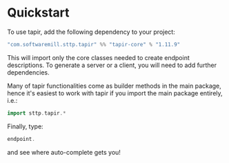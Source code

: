 # Quickstart

To use tapir, add the following dependency to your project:

```scala
"com.softwaremill.sttp.tapir" %% "tapir-core" % "1.11.9"
```

This will import only the core classes needed to create endpoint descriptions. To generate a server or a client, you
will need to add further dependencies.

Many of tapir functionalities come as builder methods in the main package, hence it's easiest to work with tapir if 
you import the main package entirely, i.e.:

```scala
import sttp.tapir.*
```

Finally, type:

```scala
endpoint.
```

and see where auto-complete gets you!

